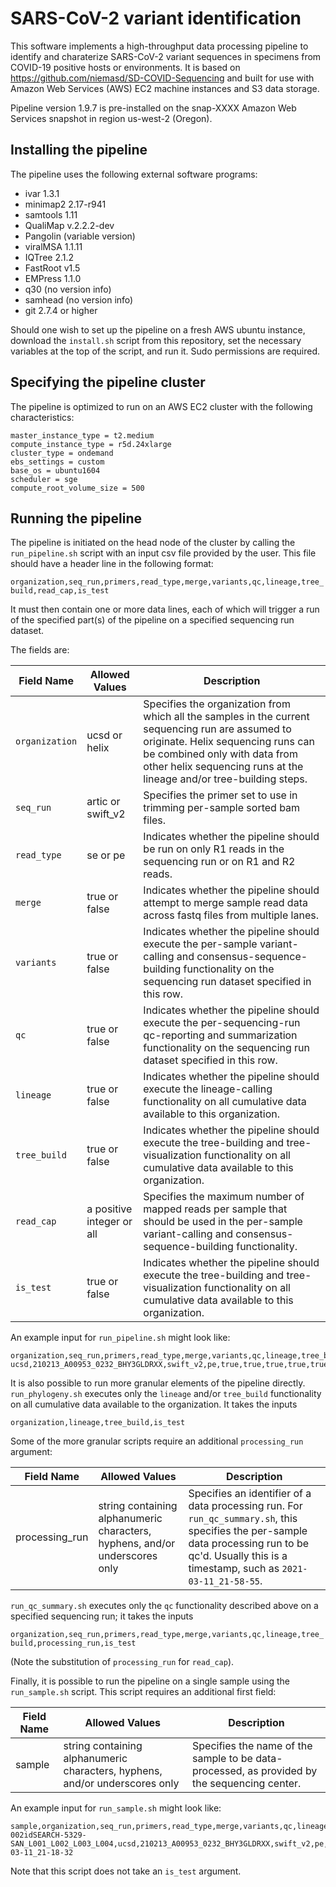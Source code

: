 # SARS-CoV-2 variant identification

This software implements a high-throughput data processing pipeline to identify and charaterize SARS-CoV-2 variant sequences in specimens from COVID-19 positive hosts or environments.  It is based on https://github.com/niemasd/SD-COVID-Sequencing and built for use with Amazon Web Services (AWS) EC2 machine instances and S3 data storage.

Pipeline version 1.9.7 is pre-installed on the snap-XXXX Amazon Web Services snapshot in region us-west-2 (Oregon).  

## Installing the pipeline
The pipeline uses the following external software programs:

* ivar 1.3.1
* minimap2 2.17-r941
* samtools 1.11
* QualiMap v.2.2.2-dev
* Pangolin (variable version)
* viralMSA 1.1.11
* IQTree 2.1.2
* FastRoot v1.5
* EMPress 1.1.0
* q30 (no version info)
* samhead (no version info)
* git 2.7.4 or higher

Should one wish to set up the pipeline on a fresh AWS ubuntu instance, download the `install.sh` script from this repository, set the 
necessary variables at the top of the script, and run it. Sudo permissions are required.

## Specifying the pipeline cluster

The pipeline is optimized to run on an AWS EC2 cluster with the following characteristics:
```
master_instance_type = t2.medium
compute_instance_type = r5d.24xlarge
cluster_type = ondemand
ebs_settings = custom
base_os = ubuntu1604
scheduler = sge
compute_root_volume_size = 500
```


## Running the pipeline

The pipeline is initiated on the head node of the cluster by calling the `run_pipeline.sh` script with an input csv file provided by the user.  This file should have a header line in the following format:

`organization,seq_run,primers,read_type,merge,variants,qc,lineage,tree_build,read_cap,is_test`

It must then contain one or more data lines, each of which will trigger a run of the specified part(s) of the pipeline on a specified sequencing run dataset.

The fields are:

|Field Name|Allowed Values|Description|
|----------|--------------|-----------|
|`organization`|ucsd or helix|Specifies the organization from which all the samples in the current sequencing run are assumed to originate.  Helix sequencing runs can be combined only with data from other helix sequencing runs at the lineage and/or tree-building steps.|
|`seq_run`|artic or swift_v2|Specifies the primer set to use in trimming per-sample sorted bam files.|
|`read_type`|se or pe|Indicates whether the pipeline should be run on only R1 reads in the sequencing run or on R1 and R2 reads.|
|`merge`|true or false|Indicates whether the pipeline should attempt to merge sample read data across fastq files from multiple lanes.|
|`variants`|true or false|Indicates whether the pipeline should execute the per-sample variant-calling and consensus-sequence-building functionality on the sequencing run dataset specified in this row.|
|`qc`|true or false|Indicates whether the pipeline should execute the per-sequencing-run qc-reporting and summarization functionality on the sequencing run dataset specified in this row.|
|`lineage`|true or false|Indicates whether the pipeline should execute the lineage-calling functionality on all cumulative data available to this organization.|
|`tree_build`|true or false|Indicates whether the pipeline should execute the tree-building and tree-visualization functionality on all cumulative data available to this organization.|
|`read_cap`|a positive integer or all|Specifies the maximum number of mapped reads per sample that should be used in the per-sample variant-calling and consensus-sequence-building functionality.|
|`is_test`|true or false|Indicates whether the pipeline should execute the tree-building and tree-visualization functionality on all cumulative data available to this organization.|


An example input for `run_pipeline.sh` might look like:

```
organization,seq_run,primers,read_type,merge,variants,qc,lineage,tree_build,read_cap,is_test
ucsd,210213_A00953_0232_BHY3GLDRXX,swift_v2,pe,true,true,true,true,true,all,false
```

It is also possible to run more granular elements of the pipeline directly.  
`run_phylogeny.sh` executes only the `lineage` and/or `tree_build` functionality on all cumulative data available to the organization. It takes the inputs

`organization,lineage,tree_build,is_test`

Some of the more granular scripts require an additional `processing_run` argument:

|Field Name|Allowed Values|Description|
|----------|--------------|-----------|
|processing_run|string containing alphanumeric characters, hyphens, and/or underscores only|Specifies an identifier of a data processing run.  For `run_qc_summary.sh`, this specifies the per-sample data processing run to be qc'd. Usually this is a timestamp, such as `2021-03-11_21-58-55`.|

`run_qc_summary.sh` executes only the `qc` functionality described above on a specified sequencing run; it takes the inputs

`organization,seq_run,primers,read_type,merge,variants,qc,lineage,tree_build,processing_run,is_test`

(Note the substitution of `processing_run` for `read_cap`).

Finally, it is possible to run the pipeline on a single sample using the `run_sample.sh` script.  This script requires an additional first field:


|Field Name|Allowed Values|Description|
|----------|--------------|-----------|
|sample|string containing alphanumeric characters, hyphens, and/or underscores only|Specifies the name of the sample to be data-processed, as provided by the sequencing center.|

An example input for `run_sample.sh` might look like:

```
sample,organization,seq_run,primers,read_type,merge,variants,qc,lineage,tree_build,read_cap,processing_run
002idSEARCH-5329-SAN_L001_L002_L003_L004,ucsd,210213_A00953_0232_BHY3GLDRXX,swift_v2,pe,true,true,true,true,true,all,2021-03-11_21-18-32
```
Note that this script does not take an `is_test` argument.
